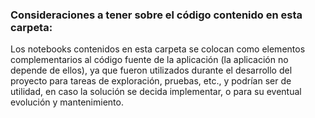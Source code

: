 ### Consideraciones a tener sobre el código contenido en esta carpeta:

Los notebooks contenidos en esta carpeta se colocan como elementos complementarios al código fuente de la aplicación (la aplicación no depende de ellos), ya que fueron utilizados durante el desarrollo del proyecto para tareas de exploración, pruebas, etc., y podrían ser de utilidad, en caso la solución se decida implementar, o para su eventual evolución y mantenimiento.